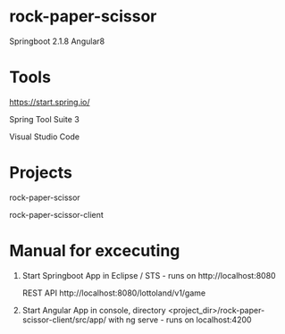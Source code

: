 # rock-paper-scissor
Springboot 2.1.8 Angular8

# Tools
https://start.spring.io/

Spring Tool Suite 3

Visual Studio Code

# Projects
rock-paper-scissor

rock-paper-scissor-client

# Manual for excecuting
1. Start Springboot App in Eclipse / STS - runs on http://localhost:8080
   
   REST API http://localhost:8080/lottoland/v1/game
   

2. Start Angular App in console, directory <project_dir>/rock-paper-scissor-client/src/app/ with ng serve - runs on localhost:4200
